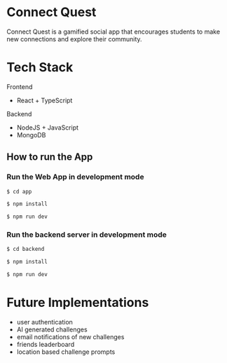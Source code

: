 # Connect Quest
Connect Quest is a gamified social app that encourages students to make new connections and explore their community.

# Tech Stack
Frontend
- React + TypeScript

Backend
- NodeJS + JavaScript
- MongoDB

## How to run the App

### Run the Web App in development mode
``` bash
$ cd app

$ npm install

$ npm run dev
```

### Run the backend server in development mode
``` bash
$ cd backend

$ npm install

$ npm run dev
```


# Future Implementations
- user authentication
- AI generated challenges
- email notifications of new challenges
- friends leaderboard
- location based challenge prompts